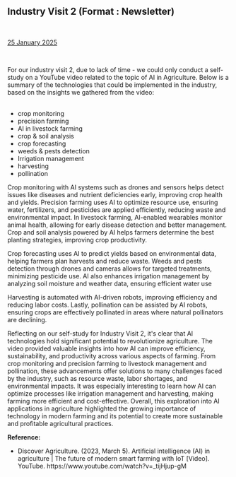 <html>
  <body>
    <!--Contents-->
                            <h2 id="Title">Industry Visit 2 (Format : Newsletter)</h2><br>
                            <p><u>25 January 2025</u><br>
                                    <div>
                                        <br><p>For our industry visit 2, due to lack of time - we could only conduct a self-study on a YouTube video related to the topic of AI in Agriculture. Below is a summary of the technologies that could be implemented in the industry, based on the insights we gathered from the video:
                                            <ul>
                                                <br><li>crop monitoring</li>
                                                <li>precision farming</li>
                                                <li>AI in livestock farming</li>
                                                <li>crop & soil analysis</li>
                                                <li>crop forecasting</li>
                                                <li>weeds & pests detection</li>
                                                <li>Irrigation management</li>
                                                <li>harvesting</li>
                                                <li>pollination</li>
                                            </ul><p>Crop monitoring with AI systems such as drones and sensors helps detect issues like diseases and nutrient deficiencies early, improving crop health and yields. Precision farming uses AI to optimize resource use, ensuring water, fertilizers, and pesticides are applied efficiently, reducing waste and environmental impact. In livestock farming, AI-enabled wearables monitor animal health, allowing for early disease detection and better management. Crop and soil analysis powered by AI helps farmers determine the best planting strategies, improving crop productivity.
                                            <p>Crop forecasting uses AI to predict yields based on environmental data, helping farmers plan harvests and reduce waste. Weeds and pests detection through drones and cameras allows for targeted treatments, minimizing pesticide use. AI also enhances irrigation management by analyzing soil moisture and weather data, ensuring efficient water use
                                            <p>Harvesting is automated with AI-driven robots, improving efficiency and reducing labor costs. Lastly, pollination can be assisted by AI robots, ensuring crops are effectively pollinated in areas where natural pollinators are declining.
                                            <p>Reflecting on our self-study for Industry Visit 2, it's clear that AI technologies hold significant potential to revolutionize agriculture. The video provided valuable insights into how AI can improve efficiency, sustainability, and productivity across various aspects of farming. From crop monitoring and precision farming to livestock management and pollination, these advancements offer solutions to many challenges faced by the industry, such as resource waste, labor shortages, and environmental impacts. It was especially interesting to learn how AI can optimize processes like irrigation management and harvesting, making farming more efficient and cost-effective. Overall, this exploration into AI applications in agriculture highlighted the growing importance of technology in modern farming and its potential to create more sustainable and profitable agricultural practices.
                                        </p>
                                        <p><strong>Reference:</strong></p>
                                        <ul>
                                        <li>Discover Agriculture. (2023, March 5). Artificial intelligence (AI) in agriculture | The future of modern smart farming with IoT [Video]. YouTube. https://www.youtube.com/watch?v=_tijHjup-gM</li>
                                        </ul>
                                        </p>
                                </p>
  </body>
</html>